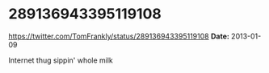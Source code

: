 # 289136943395119108
https://twitter.com/TomFrankly/status/289136943395119108
**Date:** 2013-01-09

Internet thug sippin' whole milk
